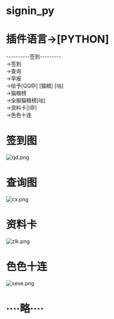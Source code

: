 # signin_py
#  插件语言->[PYTHON]
----------签到---------<br>
->签到<br>
->查询<br>
->早报<br>
->给予[QQ@] [猫粮] [咕]<br>
->猫粮榜<br>
->全服猫粮榜[咕]<br>
->资料卡|[@]<br>
->色色十连

# 签到图
![qd.png](https://s2.loli.net/2024/07/11/sDFPXBCwUHvKq7n.png)
# 查询图
![cx.png](https://s2.loli.net/2024/07/11/wZhbIAMjanmxJNH.png)
# 资料卡
![zlk.png](https://s2.loli.net/2024/07/11/7Pw2A61k5Q8mzHY.png)
# 色色十连
![sese.png](https://s2.loli.net/2024/07/11/bch5YlOEeUSsAwd.png)
# ····略····
